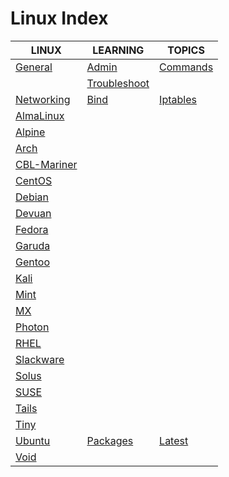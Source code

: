 # Linux Index

|LINUX|LEARNING|TOPICS|
|---|---|---|
|[General](unix/linux/linux-general)|[Admin](unix/linux/linux-general#administration)|[Commands](unix/linux/linux-general#commands)|
||[Troubleshoot](unix/linux/linux-general#troubleshooting)||
|[Networking](unix/linux/linux-networking)|[Bind](unix/linux/linux-networking#bind)|[Iptables](unix/linux/linux-networking#iptables)|
|[AlmaLinux](unix/linux/linux-alma)|||
|[Alpine](unix/linux/linux-alpine)|||
|[Arch](unix/linux/linux-arch)|||
|[CBL-Mariner](unix/linux/linux-cbl)|||
|[CentOS](unix/linux/linux-centos)|||
|[Debian](unix/linux/linux-debian)|||
|[Devuan](unix/linux/linux-devuan)|||
|[Fedora](unix/linux/linux-fedora)|||
|[Garuda](unix/linux/linux-garuda)|||
|[Gentoo](unix/linux/linux-gentoo)|||
|[Kali](unix/linux/linux-kali)|||
|[Mint](unix/linux/linux-mint)|||
|[MX](unix/linux/linux-mx)|||
|[Photon](unix/linux/linux-photon)|||
|[RHEL](unix/linux/linux-rhel)|||
|[Slackware](unix/linux/linux-slackware)|||
|[Solus](unix/linux/linux-solus)|||
|[SUSE](unix/linux/linux-suse)|||
|[Tails](unix/linux/linux-tails)|||
|[Tiny](unix/linux/linux-tiny)|||
|[Ubuntu](unix/linux/linux-ubuntu)|[Packages](unix/linux/linux-ubuntu#package-management)|[Latest](unix/linux/linux-ubuntu#2004)|
|[Void](unix/linux/linux-void)|||
